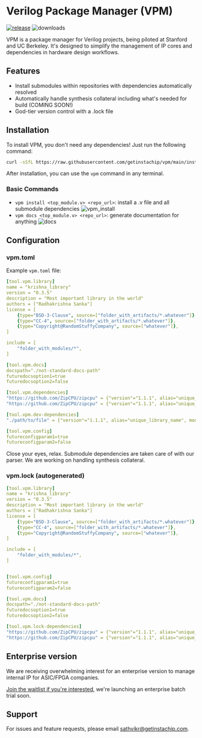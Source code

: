# Verilog Package Manager (VPM)
[![release](https://github.com/getinstachip/vpm/actions/workflows/release.yml/badge.svg)](https://github.com/getinstachip/vpm/actions/workflows/release.yml)
![downloads](https://img.shields.io/github/downloads/getinstachip/vpm/total?logo=github&logoColor=white&style=flat-square)

VPM is a package manager for Verilog projects, being piloted at Stanford and UC Berkeley. It's designed to simplify the management of IP cores and dependencies in hardware design workflows.

## Features

- Install submodules within repositories with dependencies automatically resolved
- Automatically handle synthesis collateral including what's needed for build (COMING SOON!)
- God-tier version control with a .lock file


## Installation

To install VPM, you don't need any dependencies! Just run the following command:

```bash
curl -sSfL https://raw.githubusercontent.com/getinstachip/vpm/main/install.sh | sh
```

After installation, you can use the `vpm` command in any terminal.

### Basic Commands

- `vpm install <top_module.v> <repo_url>`: install a .v file and all submodule dependencies
![vpm_install](https://github.com/user-attachments/assets/481384eb-5b71-4284-b9e3-08ea807afa34)
- `vpm docs <top_module.v> <repo_url>`: generate documentation for anything
![docs](https://github.com/user-attachments/assets/9f1b9cb4-05e1-4e69-9440-16d498277f0f)

## Configuration

### vpm.toml

Example `vpm.toml` file:

```yaml
[tool.vpm.library]
name = "krishna_library"
version = "0.3.5"
description = "Most important library in the world"
authors = ["Radhakrishna Sanka"]
license = [
    {type="BSD-3-Clause", source=["folder_with_artifacts/*.whatever"]},
    {type="CC-4", source=["folder_with_artifacts/*.whatever"]},
    {type="Copyright@RandomStuffyCompany", source=["whatever"]},
]

include = [
    "folder_with_modules/*",
]

[tool.vpm.docs]
docspath="./not-standard-docs-path"
futuredocsoption1=true
futuredocsoption2=false

[tool.vpm.dependencies]
"https://github.com/ZipCPU/zipcpu" = {"version"="1.1.1", alias="unique_library_name", modules = ["m1", "m2"], branch="not-main", commit="hashwhenwedontgivesemver"}
"https://github.com/ZipCPU/zipcpu" = {"version"="1.1.1", alias="unique_library_name", modules = ["m1", "m2"], branch="not-main", commit="hashwhenwedontgivesemver"}

[tool.vpm.dev-dependencies]
"./path/to/file" = {"version"="1.1.1", alias="unique_library_name", modules = ["m1", "m2"], branch="not-main", commit="hashwhenwedontgivesemver"}

[tool.vpm.config]
futureconfigparam1=true
futureconfigparam2=false
```
Close your eyes, relax. Submodule dependencies are taken care of with our parser. We are working on handling synthesis collateral.

### vpm.lock (autogenerated)
```yaml
[tool.vpm.library]
name = "krishna_library"
version = "0.3.5"
description = "Most important library in the world"
authors = ["Radhakrishna Sanka"]
license = [
    {type="BSD-3-Clause", source=["folder_with_artifacts/*.whatever"]},
    {type="CC-4", source=["folder_with_artifacts/*.whatever"]},
    {type="Copyright@RandomStuffyCompany", source=["whatever"]},
]

include = [
    "folder_with_modules/*",
]


[tool.vpm.config]
futureconfigparam1=true
futureconfigparam2=false

[tool.vpm.docs]
docspath="./not-standard-docs-path"
futuredocsoption1=true
futuredocsoption2=false

[tool.vpm.lock-dependencies]
"https://github.com/ZipCPU/zipcpu" = {"version"="1.1.1", alias="unique_library_name", modules = ["m1", "m2"], branch="not-main", commit="hash"}
"https://github.com/ZipCPU/zipcpu" = {"version"="1.1.1", alias="unique_library_name", modules = ["m1", "m2"], branch="not-main", commit="hash"}
```

## Enterprise version

We are receiving overwhelming interest for an enterprise version to manage internal IP for ASIC/FPGA companies.

[Join the waitlist if you're interested](https://www.waitlistr.com/lists/ce1719b7/vpm-enterprise-version-waitlist), we're launching an enterprise batch trial soon.

## Support

For issues and feature requests, please email sathvikr@getinstachip.com.
